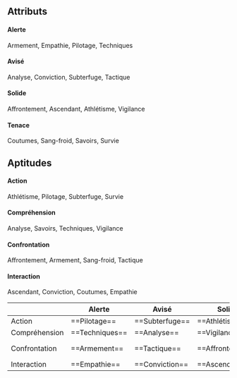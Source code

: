 ## Attributs 
#### Alerte
Armement, Empathie, Pilotage, Techniques
#### Avisé
Analyse, Conviction, Subterfuge, Tactique
#### Solide
Affrontement, Ascendant, Athlétisme, Vigilance
#### Tenace
Coutumes, Sang-froid, Savoirs, Survie
## Aptitudes
#### Action
Athlétisme, Pilotage, Subterfuge, Survie
#### Compréhension
Analyse, Savoirs, Techniques, Vigilance
#### Confrontation
Affrontement, Armement, Sang-froid, Tactique
#### Interaction
Ascendant, Conviction, Coutumes, Empathie

| |Alerte|Avisé|Solide|Tenace|
|---|---|---|---|---|
|Action|==Pilotage==|==Subterfuge==|==Athlétisme==|==Survie==|
|Compréhension|==Techniques==|==Analyse==|==Vigilance==|==Savoirs==|
|Confrontation|==Armement==|==Tactique==|==Affrontement==|==Sang-froid==|
|Interaction|==Empathie==|==Conviction==|==Ascendant==|==Coutumes==|







